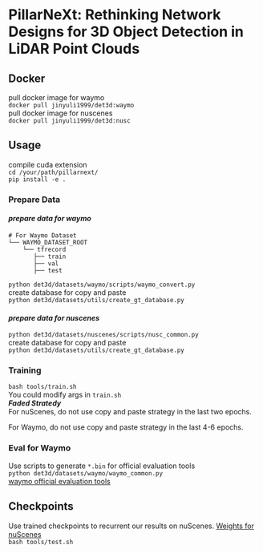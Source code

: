 # PillarNeXt: Rethinking Network Designs for 3D Object Detection in LiDAR Point Clouds
## Docker
pull docker image for waymo  
`docker pull jinyuli1999/det3d:waymo`  
pull docker image for nuscenes  
`docker pull jinyuli1999/det3d:nusc`
## Usage
compile cuda extension  
`cd /your/path/pillarnext/`  
`pip install -e .`
### Prepare Data
#### ***prepare data for waymo***
```
# For Waymo Dataset         
└── WAYMO_DATASET_ROOT
    └── tfrecord
       ├── train       
       ├── val   
       ├── test
```
`python det3d/datasets/waymo/scripts/waymo_convert.py`  
create database for copy and paste  
`python det3d/datasets/utils/create_gt_database.py`
#### ***prepare data for nuscenes***
`python det3d/datasets/nuscenes/scripts/nusc_common.py`  
create database for copy and paste  
`python det3d/datasets/utils/create_gt_database.py`
### Training
`bash tools/train.sh`  
You could modify args in `train.sh`  
***Faded Stratedy***  
For nuScenes, do not use copy and paste strategy in the last two epochs.

For Waymo, do not use copy and paste strategy in the last 4-6 epochs.
### Eval for Waymo
Use scripts to generate `*.bin` for official evaluation tools  
`python det3d/datasets/waymo/waymo_common.py`  
[waymo official evaluation tools](https://github.com/waymo-research/waymo-open-dataset/blob/r1.3/docs/quick_start.md) 
## Checkpoints
Use trained checkpoints to recurrent our results on nuScenes. [Weights for nuScenes](https://drive.google.com/file/d/1lj2q85r44_Sa-wj_nKCPx-gHDLJTA2p-/view?usp=sharing)  
`bash tools/test.sh`


